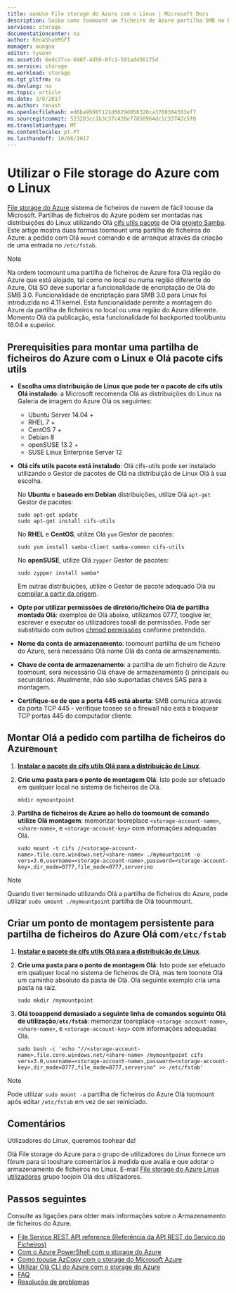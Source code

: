 ```yaml
---
title: aaaUse File storage do Azure com o Linux | Microsoft Docs
description: Saiba como toomount um ficheiro de Azure partilha SMB no Linux.
services: storage
documentationcenter: na
author: RenaShahMSFT
manager: aungoo
editor: tysonn
ms.assetid: 6edc37ce-698f-4d50-8fc1-591ad456175d
ms.service: storage
ms.workload: storage
ms.tgt_pltfrm: na
ms.devlang: na
ms.topic: article
ms.date: 3/8/2017
ms.author: renash
ms.openlocfilehash: ed6ba9b98f121d6629d858320ca3760384303ef7
ms.sourcegitcommit: 523283cc1b3c37c428e77850964dc1c33742c5f0
ms.translationtype: MT
ms.contentlocale: pt-PT
ms.lasthandoff: 10/06/2017
---
```

# <a name="use-azure-file-storage-with-linux"></a>Utilizar o File storage do Azure com o Linux
[File storage do Azure](storage-dotnet-how-to-use-files.md) sistema de ficheiros de nuvem de fácil toouse da Microsoft. Partilhas de ficheiros do Azure podem ser montadas nas distribuições do Linux utilizando Olá [cifs utils pacote](https://wiki.samba.org/index.php/LinuxCIFS_utils) de Olá [projeto Samba](https://www.samba.org/). Este artigo mostra duas formas toomount uma partilha de ficheiros do Azure: a pedido com Olá `mount` comando e de arranque através da criação de uma entrada no `/etc/fstab`.

> [!NOTE]  
> Na ordem toomount uma partilha de ficheiros de Azure fora Olá região do Azure que está alojado, tal como no local ou numa região diferente do Azure, Olá SO deve suportar a funcionalidade de encriptação de Olá do SMB 3.0. Funcionalidade de encriptação para SMB 3.0 para Linux foi introduzida no 4.11 kernel. Esta funcionalidade permite a montagem do Azure da partilha de ficheiros no local ou uma região do Azure diferente. Momento Olá da publicação, esta funcionalidade foi backported tooUbuntu 16.04 e superior.


## <a name="prerequisities-for-mounting-an-azure-file-share-with-linux-and-hello-cifs-utils-package"></a>Prerequisities para montar uma partilha de ficheiros do Azure com o Linux e Olá pacote cifs utils
* **Escolha uma distribuição de Linux que pode ter o pacote de cifs utils Olá instalado**: a Microsoft recomenda Olá as distribuições do Linux na Galeria de imagem do Azure Olá os seguintes:

    * Ubuntu Server 14.04 +
    * RHEL 7 +
    * CentOS 7 +
    * Debian 8
    * openSUSE 13.2 +
    * SUSE Linux Enterprise Server 12

* <a id="install-cifs-utils"></a>**Olá cifs utils pacote está instalado**: Olá cifs-utils pode ser instalado utilizando o Gestor de pacotes de Olá na distribuição de Linux Olá à sua escolha. 

    No **Ubuntu** e **baseado em Debian** distribuições, utilize Olá `apt-get` Gestor de pacotes:

    ```
    sudo apt-get update
    sudo apt-get install cifs-utils
    ```

    No **RHEL** e **CentOS**, utilize Olá `yum` Gestor de pacotes:

    ```
    sudo yum install samba-client samba-common cifs-utils
    ```

    No **openSUSE**, utilize Olá `zypper` Gestor de pacotes:

    ```
    sudo zypper install samba*
    ```

    Em outras distribuições, utilize o Gestor de pacote adequado Olá ou [compilar a partir da origem](https://wiki.samba.org/index.php/LinuxCIFS_utils#Download).

* **Opte por utilizar permissões de diretório/ficheiro Olá de partilha montada Olá**: exemplos de Olá abaixo, utilizamos 0777, toogive ler, escrever e executar os utilizadores tooall de permissões. Pode ser substituído com outros [chmod permissões](https://en.wikipedia.org/wiki/Chmod) conforme pretendido. 

* **Nome da conta de armazenamento**: toomount partilha de um ficheiro do Azure, será necessário Olá nome Olá da conta de armazenamento.

* **Chave de conta de armazenamento**: a partilha de um ficheiro de Azure toomount, será necessário Olá chave de armazenamento () principais ou secundários. Atualmente, não são suportadas chaves SAS para a montagem.

* **Certifique-se de que a porta 445 está aberta**: SMB comunica através da porta TCP 445 - verifique toosee se a firewall não está a bloquear TCP portas 445 do computador cliente.

## <a name="mount-hello-azure-file-share-on-demand-with-mount"></a>Montar Olá a pedido com partilha de ficheiros do Azure`mount`
1. **[Instalar o pacote de cifs utils Olá para a distribuição de Linux](#install-cifs-utils)**.

2. **Crie uma pasta para o ponto de montagem Olá**: Isto pode ser efetuado em qualquer local no sistema de ficheiros de Olá.

    ```
    mkdir mymountpoint
    ```

3. **Partilha de ficheiros de Azure ao hello do toomount de comando utilize Olá montagem**: memorizar tooreplace `<storage-account-name>`, `<share-name>`, e `<storage-account-key>` com informações adequadas Olá.

    ```
    sudo mount -t cifs //<storage-account-name>.file.core.windows.net/<share-name> ./mymountpoint -o vers=3.0,username=<storage-account-name>,password=<storage-account-key>,dir_mode=0777,file_mode=0777,serverino
    ```

> [!Note]  
> Quando tiver terminado utilizando Olá a partilha de ficheiros do Azure, pode utilizar `sudo umount ./mymountpoint` partilha de Olá toounmount.

## <a name="create-a-persistent-mount-point-for-hello-azure-file-share-with-etcfstab"></a>Criar um ponto de montagem persistente para partilha de ficheiros do Azure Olá com`/etc/fstab`
1. **[Instalar o pacote de cifs utils Olá para a distribuição de Linux](#install-cifs-utils)**.

2. **Crie uma pasta para o ponto de montagem Olá**: Isto pode ser efetuado em qualquer local no sistema de ficheiros de Olá, mas tem toonote Olá um caminho absoluto da pasta de Olá. Olá seguinte exemplo cria uma pasta na raiz.

    ```
    sudo mkdir /mymountpoint
    ```

3. **Olá tooappend demasiado a seguinte linha de comandos seguinte Olá de utilização`/etc/fstab`**: memorizar tooreplace `<storage-account-name>`, `<share-name>`, e `<storage-account-key>` com informações adequadas Olá.

    ```
    sudo bash -c 'echo "//<storage-account-name>.file.core.windows.net/<share-name> /mymountpoint cifs vers=3.0,username=<storage-account-name>,password=<storage-account-key>,dir_mode=0777,file_mode=0777,serverino" >> /etc/fstab'
    ```

> [!Note]  
> Pode utilizar `sudo mount -a` partilha de ficheiros do Azure Olá toomount após editar `/etc/fstab` em vez de ser reiniciado.

## <a name="feedback"></a>Comentários
Utilizadores do Linux, queremos toohear da!

Olá File storage do Azure para o grupo de utilizadores do Linux fornece um fórum para si tooshare comentários à medida que avalia e que adotar o armazenamento de ficheiros no Linux. E-mail [File storage do Azure Linux utilizadores](mailto:azurefileslinuxusers@microsoft.com) grupo toojoin Olá dos utilizadores.

## <a name="next-steps"></a>Passos seguintes
Consulte as ligações para obter mais informações sobre o Armazenamento de ficheiros do Azure.
* [File Service REST API reference (Referência da API REST do Serviço do Ficheiros)](http://msdn.microsoft.com/library/azure/dn167006.aspx)
* [Com o Azure PowerShell com o storage do Azure](storage-powershell-guide-full.md)
* [Como toouse AzCopy com o storage do Microsoft Azure](storage-use-azcopy.md)
* [Utilizar Olá CLI do Azure com o storage do Azure](storage-azure-cli.md#create-and-manage-file-shares)
* [FAQ](storage-files-faq.md)
* [Resolução de problemas](storage-troubleshoot-file-connection-problems.md)
